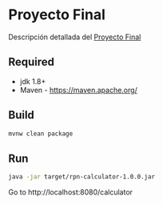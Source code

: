 # Proyecto Final

Descripción detallada del [Proyecto Final](./final-project.md)

## Required

* jdk 1.8+
* Maven - https://maven.apache.org/

## Build
```sh
mvnw clean package
```
## Run
```sh
java -jar target/rpn-calculator-1.0.0.jar
```

Go to http://localhost:8080/calculator